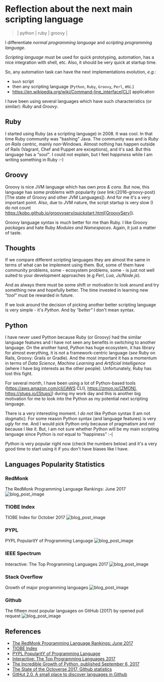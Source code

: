 # Reflection about the next main scripting language
> | python | ruby | groovy |

I differentiate _normal programming language_ and _scripting programming language_.

_Scripting language_ must be used for quick prototyping, automation, has a nice integration with shell, etc.
Also, it should be very quick at startup time.

So, any automation task can have the next implementations evolution, _e.g._:

- `bash` script
- then any scripting language (`Python`, `Ruby`, `Groovy`, `Perl`, etc.)
- https://en.wikipedia.org/wiki/Command-line_interface[CLI] application

I have been using several languages which have such characteristics (or similar): _Ruby_ and _Groovy_.

## Ruby

I started using Ruby (as a scripting language) in 2008. It was cool. In that time Ruby community was "bashing" Java.
The community was and is _Ruby on Rails_ centric, mainly _non_-Windows. Almost nothing has happen outside of Rails (Vagrant, Chef and Puppet are exceptions), and it's sad.
But this language has a _"soul"_. I could not explain, but I feel _happiness_ while I am writing something in Ruby :-)

## Groovy

Groovy is nice JVM language which has own _pros & cons_. But now, this language has some problems with popularity (_see_ link:{2016-groovy-post}[The state of Groovy and other JVM Languages]). And for me it's a very important point.
Also, due to JVM nature, the script startup  is very slow (I do not count https://kobo.github.io/groovyserv/quickstart.html[GroovyServ]).

Groovy language syntax is much better for me than Ruby. I like Groovy _packages_ and hate Ruby _Modules and Namespaces_. Again, it just a matter of taste.

## Thoughts

If we compare different scripting languages they are almost the same in terms of what can be implement using them.
But, some of them have community problems, some - ecosystem problems, some - is just not well suited to your development approaches (e.g _Perl_, _Lua_, _Js/Node.js_).

And as always there must be some shift or motivation to look around and try something new and hopefully better.
The time invested in learning new _"tool"_ must be rewarded in future.

If we look around the decision of picking another better scripting language is very simple - it's _Python_. And by *_"better"_* I don't mean syntax.

## Python

I have never used Python because Ruby (or Groovy) had the similar language features and I have not seen any benefits in switching to another language.
On the another hand, Python has huge ecosystem, it has library for almost everything, it is not a framework-centric language (_see_ Ruby on Rails, Groovy: Grails or Gradle).
And the most important it has a momentum in terms of _Data Science_, _Machine Learning_ and _Artificial Intelligence_ (where I have big interests as the other people).
Unfortunately, Ruby has lost this fight.

For several month, I have been using a lot of Python-based tools (https://aws.amazon.com/cli/[AWS CLI], https://zmon.io/[ZMON], https://stups.io/[Stups]) during my work day
and this is another big motivation for me to look into the Python as my potential next scripting language.

There is a very interesting moment. I *do not* like Python syntax (I am not dogmatic). For some reason Python syntax (and language features) is very *_ugly_* for me.
And I would pick Python only because of pragmatism and not because I like it.
But, I am not sure whether Python will be my main scripting language since Python is *not* equal to "happiness" :-(

_Python_ is very popular right now (check the numbers below) and it's a very good time to start using it if you don't have biases like I have.

## Languages Popularity Statistics

### RedMonk

The RedMonk Programming Language Rankings: June 2017
![blog_post_image](2017-10-31-reflection-about-the-main-scripting-language/redmonk-2017q3.png)

### TIOBE Index

TIOBE Index for October 2017
![blog_post_image](2017-10-31-reflection-about-the-main-scripting-language/tiobe-2017-oct.jpg)

### PYPL

PYPL PopularitY of Programming Language
![blog_post_image](2017-10-31-reflection-about-the-main-scripting-language/pypl-2017-oct.jpg)

### IEEE Spectrum

Interactive: The Top Programming Languages 2017
![blog_post_image](2017-10-31-reflection-about-the-main-scripting-language/ieee-2017-oct.jpg)

### Stack Overflow

Growth of major programming languages
![blog_post_image](2017-10-31-reflection-about-the-main-scripting-language/so-2017-sep.png)

### Github

The fifteen most popular languages on GitHub (2017) by opened pull request
![blog_post_image](2017-10-31-reflection-about-the-main-scripting-language/github-2017.jpg)

## References

- [The RedMonk Programming Language Rankings: June 2017](http://redmonk.com/sogrady/2017/06/08/language-rankings-6-17/)
- [TIOBE Index](https://www.tiobe.com/tiobe-index/)
- [PYPL PopularitY of Programming Language](https://pypl.github.io/PYPL.html)
- [Interactive: The Top Programming Languages 2017](https://spectrum.ieee.org/static/interactive-the-top-programming-languages-2017)
- [The Incredible Growth of Python, published September 6, 2017](https://stackoverflow.blog/2017/09/06/incredible-growth-python/)
- [The State of the Octoverse 2017, Github statistics](https://octoverse.github.com/)
- [GitHut 2.0. A small place to discover languages in Github](https://madnight.github.io/githut/)
